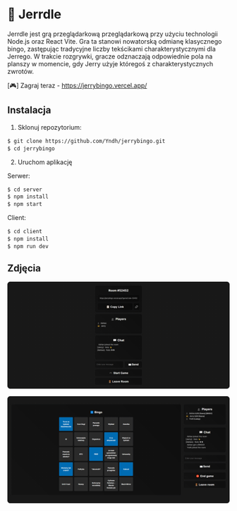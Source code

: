 # 🔢 Jerrdle 

Jerrdle jest grą przeglądarkową przeglądarkową przy użyciu technologii Node.js oraz React Vite. Gra ta stanowi nowatorską odmianę klasycznego bingo, zastępując tradycyjne liczby tekścikami charakterystycznymi dla Jerrego. W trakcie rozgrywki, gracze odznaczają odpowiednie pola na planszy w momencie, gdy Jerry użyje któregoś z charakterystycznych zwrotów.


[🎮] Zagraj teraz - https://jerrybingo.vercel.app/

## Instalacja

1. Sklonuj repozytorium:

```bash
$ git clone https://github.com/Yndh/jerrybingo.git
$ cd jerrybingo
```

2. Uruchom aplikację 

Serwer:
```bash
$ cd server
$ npm install
$ npm start
```
Client:
```bash
$ cd client
$ npm install
$ npm run dev
```

## Zdjęcia
![Zdjęcie Aplikacji](https://raw.githubusercontent.com/Yndh/jerrybingo/main/assets/jerrdleLobby.png)

![Zdjęcie Aplikacji](https://raw.githubusercontent.com/Yndh/jerrybingo/main/assets/jerrdleGame.png)
